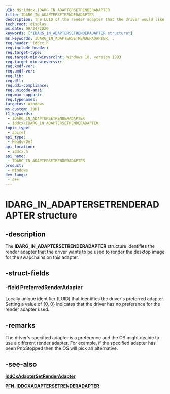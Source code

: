 ```yaml
---
UID: NS:iddcx.IDARG_IN_ADAPTERSETRENDERADAPTER
title: IDARG_IN_ADAPTERSETRENDERADAPTER
description: The LUID of the render adapter that the driver would like to be used to rendered the desktop image for the swapchains on this adapter.
tech.root: display
ms.date: 09/24/2020
keywords: ["IDARG_IN_ADAPTERSETRENDERADAPTER structure"]
ms.keywords: IDARG_IN_ADAPTERSETRENDERADAPTER, ,
req.header: iddcx.h
req.include-header: 
req.target-type: 
req.target-min-winverclnt: Windows 10, version 1903
req.target-min-winversvr: 
req.kmdf-ver: 
req.umdf-ver: 
req.lib: 
req.dll: 
req.ddi-compliance: 
req.unicode-ansi: 
req.max-support: 
req.typenames: 
targetos: Windows
ms.custom: 19H1
f1_keywords:
 - IDARG_IN_ADAPTERSETRENDERADAPTER
 - iddcx/IDARG_IN_ADAPTERSETRENDERADAPTER
topic_type:
 - apiref
api_type:
 - HeaderDef
api_location:
 - iddcx.h
api_name:
 - IDARG_IN_ADAPTERSETRENDERADAPTER
product:
 - Windows
dev_langs:
 - c++
---
```


# IDARG_IN_ADAPTERSETRENDERADAPTER structure

## -description

The **IDARG_IN_ADAPTERSETRENDERADAPTER** structure identifies the render adapter that the driver wants to be used to render the desktop image for the swapchains on this adapter.

## -struct-fields

### -field PreferredRenderAdapter

Locally unique identifier (LUID) that identifies the driver's preferred adapter. Setting a value of {0, 0} indicates that the driver has no preference for the render adapter used.

## -remarks

The driver's specified adapter is a preference and the OS might decide to use a different render adapter. For example, if the specified adapter has been PnpStopped then the OS will pick an alternative.

## -see-also

[**IddCxAdapterSetRenderAdapter**](nf-iddcx-iddcxadaptersetrenderadapter.md)

[**PFN_IDDCXADAPTERSETRENDERADAPTER**](nc-iddcx-pfn_iddcxadaptersetrenderadapter.md)
